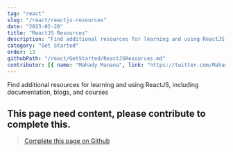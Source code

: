 ```yaml
---
tag: "react"
slug: "/react/reactjs-resources"
date: "2023-02-28"
title: "ReactJS Resources"
description: "Find additional resources for learning and using ReactJS, including documentation, blogs, and courses"
category: "Get Started"
order: 13
githubPath: "/react/GetStarted/ReactJSResources.md"
contributor: [{ name: "Mahady Manana", link: "https://twitter.com/MahadyManana" }]
---
```



Find additional resources for learning and using ReactJS, including documentation, blogs, and courses

## This page need content, please contribute to complete this.


> <a href="https://github.com/mahady-manana/betatuto-docs/tree/main/docs/react/GetStarted/ReactJSResources.md" target="_blank">Complete this page on Github</a>



